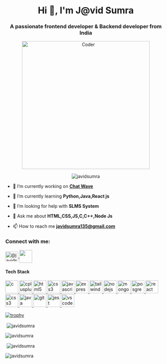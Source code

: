 <h1 align="center">Hi 👋, I'm J@vid Sumra</h1>
<h3 align="center">A passionate frontend developer & Backend developer from India</h3>

<div align="center"><img alt="Coder" align="center" width="400" src="https://www.wingstechsolutions.com/wp-content/uploads/2022/03/full-stack-development.gif">
</div>
<p align="center"> <img src="https://komarev.com/ghpvc/?username=javidsumra&label=Profile%20views&color=0e75b6&style=flat" alt="javidsumra" /> </p>

- 🔭 I’m currently working on **[Chat Wave](https://github.com/JavidSumra/ChatWave)**

- 🌱 I’m currently learning **Python,Java,React js**

- 🤝 I’m looking for help with **SLMS System**

- 💬 Ask me about **HTML,CSS,JS,C,C++,Node Js**

- 📫 How to reach me **javidsumra135@gmail.com**

<h3 align="left">Connect with me:</h3>
<p align="left">
<a href="https://twitter.com/@javidsumra8" target="blank"><img align="center" src="https://skillicons.dev/icons?i=twitter" alt="@javidsumra8" height="30" width="40" />
</a>
 <a href="javidsumra135@gmail.com" target="blank"><img align="center" src="https://cdn-icons-png.flaticon.com/512/646/646094.png" alt="JavidSumra" height="40" width="40" style="color:white;"/>
 </a>
</p>
<p align="left">
  <h4 align="left">Tech Stack</h4>
  <a href="https://www.cprogramming.com/" target="_blank" rel="noreferrer"> 
    <img src="https://skillicons.dev/icons?i=c" alt="c" width="40" height="40"/> </a> 
  <a href="https://www.w3schools.com/cpp/" target="_blank" rel="noreferrer"> 
    <img src="https://skillicons.dev/icons?i=cpp" alt="cplusplus" width="40" height="40"/> </a>
    <a href="https://www.w3.org/html/" target="_blank" rel="noreferrer">
    <img src="https://skillicons.dev/icons?i=html" alt="html5" width="40" height="40"/> </a> 
  <a href="https://www.w3schools.com/css/" target="_blank" rel="noreferrer">
    <img src="https://skillicons.dev/icons?i=css" alt="css3" width="40" height="40"/> </a> 
    <a href="https://developer.mozilla.org/en-US/docs/Web/JavaScript" target="_blank" rel="noreferrer">
    <img src="https://skillicons.dev/icons?i=js" alt="javascript" width="40" height="40"/> </a>
    <a href="https://expressjs.com" target="_blank" rel="noreferrer"> 
  <img src="https://skillicons.dev/icons?i=express" alt="express" width="40" height="40"/> </a> 
   <a href="https://tailwindcss.com/" target="_blank" rel="noreferrer">
    <img src="https://skillicons.dev/icons?i=tailwind" alt="tailwind" width="40" height="40"/> </a>
    <a href="https://nodejs.org" target="_blank" rel="noreferrer">
    <img src="https://skillicons.dev/icons?i=nodejs&theme=light" alt="nodejs" width="40" height="40"/> </a>
      <a href="https://www.mongodb.com/" target="_blank" rel="noreferrer">
    <img src="https://skillicons.dev/icons?i=mongodb" alt="mongodb" width="40" height="40"/> </a>
     <a href="https://www.postgresql.org/" target="_blank" rel="noreferrer">
    <img src="https://skillicons.dev/icons?i=postgresql" alt="posgresql" width="40" height="40"/> </a>
  <a href="https://reactjs.org/" target="_blank" rel="noreferrer"> 
    <img src="https://skillicons.dev/icons?i=react" alt="react" width="40" height="40"/> </a>
    <a href="https://www.w3schools.com/css/" target="_blank" rel="noreferrer">
    <img src="https://skillicons.dev/icons?i=ts" alt="css3" width="40" height="40"/> </a>
  <a href="https://www.java.com/en/" target="_blank" rel="noreferrer">  <img src="https://skillicons.dev/icons?i=java&theme=light" alt="java" width="40" height="40"/> </a> 
  <a href="https://git-scm.com/" target="_blank" rel="noreferrer"> 
    <img src="https://www.vectorlogo.zone/logos/git-scm/git-scm-icon.svg" alt="git" width="40" height="40"/> </a>
  <a href="https://jestjs.io" target="_blank" rel="noreferrer">
    <img src="https://www.vectorlogo.zone/logos/jestjsio/jestjsio-icon.svg" alt="jest" width="40" height="40"/> </a> 
     <a href="https://code.visualstudio.com/" target="_blank" rel="noreferrer">
    <img src="https://skillicons.dev/icons?i=vscode" alt="vscode" width="40" height="40"/> </a>
</p>

[![trophy](https://github-profile-trophy.vercel.app/?username=JavidSumra&theme=juicyfresh&title=Repositories,Stars,Commits,Followers,PullRequest,MultipleLang&margin-w=20)](https://github.com/ryo-ma/github-profile-trophy)

<p>&nbsp;<img align="center" src="https://github-readme-stats.vercel.app/api?username=javidsumra&show_icons=true&locale=en" alt="javidsumra" /></p>

<p><img align="center" src="https://github-readme-streak-stats.herokuapp.com/?user=javidsumra&" alt="javidsumra" /></p>

<p>&nbsp;<img align="center" src="https://github-readme-stats.vercel.app/api?username=javidsumra&show_icons=true&locale=en" alt="javidsumra" /></p>

<p><img align="left" src="https://github-readme-stats.vercel.app/api/top-langs?username=javidsumra&show_icons=true&locale=en&layout=compact" alt="javidsumra" /></p>

